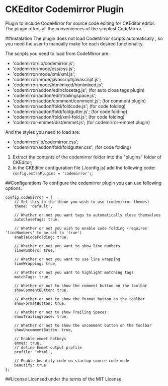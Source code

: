 CKEditor Codemirror Plugin
==========================

Plugin to include CodeMirror for source code editing for CKEditor editor. The plugin offers all the conveniences of the simplest CodeMirror.

##Instalation
The plugin does not load CodeMirror scripts automatically , so you need the user to manually make for each desired functionality.

The scripts you need to load from CodeMirror are:
 - 'codemirror/lib/codemirror.js';
 - 'codemirror/mode/css/css.js';
 - 'codemirror/mode/xml/xml.js';
 - 'codemirror/mode/javascript/javascript.js';
 - 'codemirror/mode/htmlmixed/htmlmixed.js';
 - 'codemirror/addon/edit/closetag.js'; (for auto close tags plugin)
 - 'codemirror/addon/edit/trailingspace.js';
 - 'codemirror/addon/comment/comment.js'; (for comment plugin)
 - 'codemirror/addon/fold/foldcode.js'; (for code folding)
 - 'codemirror/addon/fold/foldgutter.js'; (for code folding)
 - 'codemirror/addon/fold/xml-fold.js'; (for code folding)
 - 'codemirror-emmet/dist/emmet.js'; (for codemirror-emmet plugin)

And the styles you need to load are:
 - 'codemirror/lib/codemirror.css';
 - 'codemirror/addon/fold/foldgutter.css'; (for code folding)

1. Extract the contents of the codemirror folder into the "plugins" folder of CKEditor;
2. In the CKEditor configuration file (./config.js) add the following code: `config.extraPlugins = 'codemirror';`;

##Configurations
To configure the codemirror plugin you can use following options:

```
config.codemirror = {
    // Set this to the theme you wish to use (codemirror themes)
    theme: 'default',

    // Whether or not you want tags to automatically close themselves
    autoCloseTags: true,

    // Whether or not you wish to enable code folding (requires 'lineNumbers' to be set to 'true')
    enableCodeFolding: true,

    // Whether or not you want to show line numbers
    lineNumbers: true,

    // Whether or not you want to use line wrapping
    lineWrapping: true,

    // Whether or not you want to highlight matching tags
    matchTags: true,

    // Whether or not to show the comment button on the toolbar
    showCommentButton: true,

    // Whether or not to show the format button on the toolbar
    showFormatButton: true,

    // Whether or not to show Trailing Spaces
    showTrailingSpace: true,

    // Whether or not to show the uncomment button on the toolbar
    showUncommentButton: true,

    // Enable emmet hotkeys
    emmet: true,
    // define Emmet output profile
    profile: 'xhtml',

    // Enable beautify code on startup source code mode
    beautify: true    
};
```

##License
Licensed under the terms of the MIT License.
